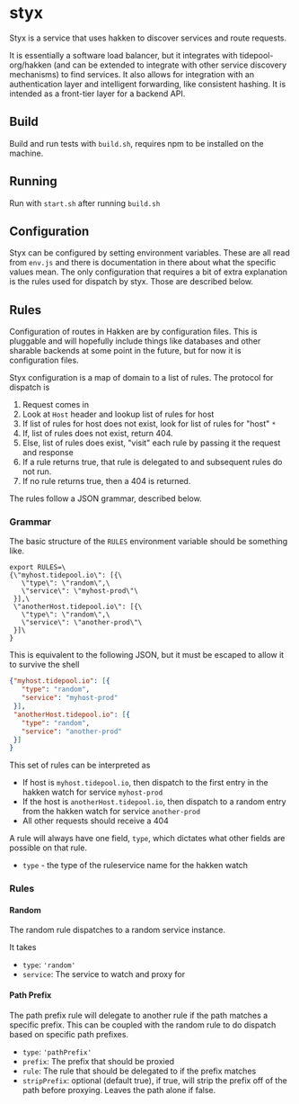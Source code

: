 styx
====

Styx is a service that uses hakken to discover services and route requests.

It is essentially a software load balancer, but it integrates with tidepool-org/hakken (and can be extended to integrate with other service discovery mechanisms) to find services.  It also allows for integration with an authentication layer and intelligent forwarding, like consistent hashing.  It is intended as a front-tier layer for a backend API.

## Build

Build and run tests with `build.sh`, requires npm to be installed on the machine.

## Running

Run with `start.sh` after running `build.sh`

## Configuration

Styx can be configured by setting environment variables.  These are all read from `env.js` and there is documentation in there about what the specific values mean.  The only configuration that requires a bit of extra explanation is the rules used for dispatch by styx.  Those are described below.

## Rules

Configuration of routes in Hakken are by configuration files.  This is pluggable and will hopefully include things like databases and other sharable backends at some point in the future, but for now it is configuration files.

Styx configuration is a map of domain to a list of rules.  The protocol for dispatch is

 1) Request comes in
 2) Look at `Host` header and lookup list of rules for host
 3) If list of rules for host does not exist, look for list of rules for "host" `*`
 4) If, list of rules does not exist, return 404.
 5) Else, list of rules does exist, "visit" each rule by passing it the request and response
 6) If a rule returns true, that rule is delegated to and subsequent rules do not run.
 7) If no rule returns true, then a 404 is returned.

The rules follow a JSON grammar, described below.

### Grammar

The basic structure of the `RULES` environment variable should be something like.

```
export RULES=\
{\"myhost.tidepool.io\": [{\
   \"type\": \"random\",\
   \"service\": \"myhost-prod\"\
 }],\
 \"anotherHost.tidepool.io\": [{\
   \"type\": \"random\",\
   \"service\": \"another-prod\"\
 }]\
}
```

This is equivalent to the following JSON, but it must be escaped to allow it to survive the shell

``` json
{"myhost.tidepool.io": [{
   "type": "random",
   "service": "myhost-prod"
 }],
 "anotherHost.tidepool.io": [{
   "type": "random",
   "service": "another-prod"
 }]
}
```

This set of rules can be interpreted as

* If host is `myhost.tidepool.io`, then dispatch to the first entry in the hakken watch for service `myhost-prod`
* If the host is `anotherHost.tidepool.io`, then dispatch to a random entry from the hakken watch for service `another-prod`
* All other requests should receive a 404

A rule will always have one field, `type`, which dictates what other fields are possible on that rule.

* `type` - the type of the ruleservice name for the hakken watch

### Rules

#### Random

The random rule dispatches to a random service instance.

It takes

* `type`: `'random'`
* `service`: The service to watch and proxy for

#### Path Prefix

The path prefix rule will delegate to another rule if the path matches a specific prefix.  This can be coupled with
the random rule to do dispatch based on specific path prefixes.

* `type`: `'pathPrefix'`
* `prefix`: The prefix that should be proxied
* `rule`: The rule that should be delegated to if the prefix matches
* `stripPrefix`: optional (default true), if true, will strip the prefix off of the path before proxying.  Leaves the path alone if false.
